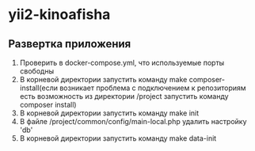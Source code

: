 # yii2-kinoafisha

## Развертка приложения
1. Проверить в docker-compose.yml, что используемые порты свободны
2. В корневой директории запустить команду make composer-install(если возникает проблема с подключением к репозиториям есть возможность из директории /project запустить команду composer install)
3. В корневой директории запустить команду make init
4. В файле /project/common/config/main-local.php удалить настройку 'db'
5. В корневой директории запустить команду make data-init
